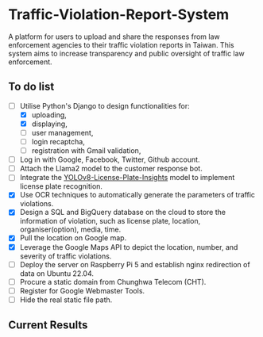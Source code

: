 # Traffic-Violation-Report-System
A platform for users to upload and share the responses from law enforcement agencies to their traffic violation reports in Taiwan. This system aims to increase transparency and public oversight of traffic law enforcement.

## To do list
- [ ] Utilise Python's Django to design functionalities for:
    - [x] uploading,
    - [x] displaying,
    - [ ] user management,
    - [ ] login recaptcha,
    - [ ] registration with Gmail validation,
- [ ] Log in with Google, Facebook, Twitter, Github account.
- [ ] Attach the Llama2 model to the customer response bot.
- [ ] Integrate the [YOLOv8-License-Plate-Insights](https://github.com/yihong1120/YOLOv8-License-Plate-Insights) model to implement license plate recognition.
- [x] Use OCR techniques to automatically generate the parameters of traffic violations.
- [x] Design a SQL and BigQuery database on the cloud to store the information of violation, such as license plate, location, organiser(option), media, time.
- [x] Pull the location on Google map.
- [x] Leverage the Google Maps API to depict the location, number, and severity of traffic violations.
- [ ] Deploy the server on Raspberry Pi 5 and establish nginx redirection of data on Ubuntu 22.04.
- [ ] Procure a static domain from Chunghwa Telecom (CHT).
- [ ] Register for Google Webmaster Tools.
- [ ] Hide the real static file path.

## Current Results

